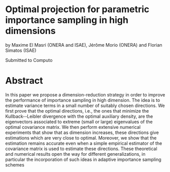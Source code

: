 # Optimal projection for parametric importance sampling in high dimensions
 by Maxime El Masri (ONERA and ISAE), Jérôme Morio (ONERA) and Florian Simatos (ISAE)
 
 Submitted to Computo

# Abstract
  In this paper we propose a dimension-reduction strategy in order to improve the performance of importance sampling in high dimension. The idea is to estimate variance terms in a small number of suitably chosen directions. We first prove that the optimal directions, i.e., the ones that minimize the Kullback--Leibler divergence with the optimal auxiliary density, are the eigenvectors associated to extreme (small or large) eigenvalues of the optimal covariance matrix. We then perform extensive numerical experiments that show that as dimension increases, these directions give estimations which are very close to optimal. Moreover, we show that the estimation remains accurate even when a simple empirical estimator of the covariance matrix is used to estimate these directions. These theoretical and numerical results open the way for different generalizations, in particular the incorporation of such ideas in adaptive importance sampling schemes
